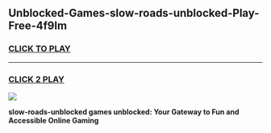 
## Unblocked-Games-slow-roads-unblocked-Play-Free-4f9lm
<h3>
<a href="https://premium76.site?title=slow-roads-unblocked&ref=10A">CLICK TO PLAY</a></h3>
<hr>

<h3>
<a href="https://premium76.site?title=slow-roads-unblocked&ref=10A">CLICK 2 PLAY</a>
  
</h3>

<a href="https://premium76.site?title=slow-roads-unblocked&ref=10A"><img src="https://clearcache.store/games.png"></a>


**slow-roads-unblocked games unblocked: Your Gateway to Fun and Accessible Online Gaming**
